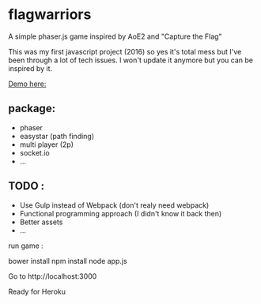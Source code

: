 # flagwarriors
A simple phaser.js game inspired by AoE2 and "Capture the Flag"

This was my first javascript project (2016) so yes it's total mess but I've been through a lot of tech issues.
I won't update it anymore but you can be inspired by it.

[Demo here:](https:/flagwarriors.herokuapp.com)

## package: 
* phaser
* easystar (path finding)
* multi player (2p)
* socket.io
* ...

## TODO : 
* Use Gulp instead of Webpack (don't realy need webpack)
* Functional programming approach (I didn't know it back then)
* Better assets
* ...

run game :

bower install
npm install
node app.js

Go to http://localhost:3000

Ready for Heroku

